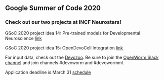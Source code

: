 ## Google Summer of Code 2020

### Check out our two projects at INCF Neurostars!

GSoC 2020 project idea 14: Pre-trained models for Developmental Neuroscience [link](https://neurostars.org/t/gsoc-2020-project-idea-14-pre-trained-models-for-developmental-neuroscience/5751)

GSoC 2020 project idea 15: OpenDevoCell Integration [link](https://neurostars.org/t/gsoc-2020-project-idea-15-opendevocell-integration/5753)

For input data, check out the [Devozoo](https://devoworm.github.io/devozoo.htm). Be sure to join the [OpenWorm Slack channel](https://launchpass.com/openworm) and join channels #devoworm and #devowormml.

Application deadline is March 31  [schedule](https://summerofcode.withgoogle.com/)
